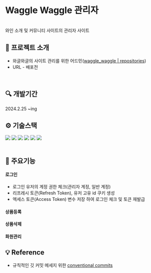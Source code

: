 # Waggle Waggle 관리자

<br>
와인 소개 및 커뮤니티 사이트의 관리자 사이트

## 💁 프로젝트 소개

- 와글와글의 사이트 관리를 위한 어드민([waggle_waggle | repositories](https://github.com/hyooo11/waggle_waggle))
- URL - 배포전

<br>

## 🔍 개발기간

2024.2.25 ~ing

## ⚙ 기술스택

<div>
  <img src="https://img.shields.io/badge/Next.js-000?style=for-the-badge&logo=nextdotjs&logoColor=white">
  <img src="https://img.shields.io/badge/React-61DAFB?style=for-the-badge&logo=react&logoColor=white">
  <img src="https://img.shields.io/badge/Typescript-3178C6?style=for-the-badge&logo=Typescript&logoColor=white"/>
  <img src="https://img.shields.io/badge/Redux-593D88?style=for-the-badge&logo=redux&logoColor=white">
  <img src="https://img.shields.io/badge/HTML5-E34F26?style=for-the-badge&logo=html5&logoColor=white">
  <img src="https://img.shields.io/badge/CSS3-1572B6?style=for-the-badge&logo=css3&logoColor=white">
</div><br>

## 📌 주요기능

#### 로그인

- 로그인 유저의 계정 권한 체크(관리자 계정, 일반 계정)
- 리프레시 토큰(Refresh Token), 유저 고유 id 쿠키 생성
- 엑세스 토큰(Access Token) 변수 저장 하여 로그인 체크 및 토큰 재발급

#### 상품등록

#### 상품삭제

#### 화원관리

## 💡 Reference

- 규칙적인 깃 커밋 메세지 위한 [conventional commits](https://www.conventionalcommits.org/en/v1.0.0/)
